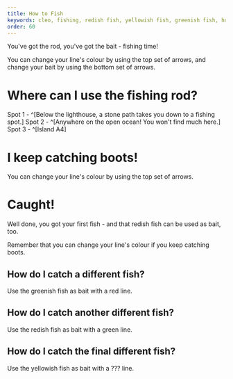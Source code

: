 ```yaml
---
title: How to Fish
keywords: cleo, fishing, redish fish, yellowish fish, greenish fish, how to fish cleo
order: 60
---
```


You've got the rod, you've got the bait - fishing time!

You can change your line's colour by using the top set of arrows, and change your bait by using the bottom set of arrows.

# Where can I use the fishing rod?

Spot 1 - ^[Below the lighthouse, a stone path takes you down to a fishing spot.]
Spot 2 - ^[Anywhere on the open ocean! You won't find much here.]
Spot 3 - ^[Island A4]

# I keep catching boots!
You can change your line's colour by using the top set of arrows.

# Caught!
Well done, you got your first fish - and that redish fish can be used as bait, too.

Remember that you can change your line's colour if you keep catching boots.

## How do I catch a different fish?
Use the greenish fish as bait with a red line.

## How do I catch another different fish?
Use the redish fish as bait with a green line.

## How do I catch the final different fish?
Use the yellowish fish as bait with a ??? line.